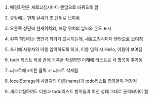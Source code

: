 1. 배경화면은 새로고침시마다 랜덤으로 바뀌도록 함 

2. 중앙에는 현재 날씨가 초 단위로 보여짐

3. 오른쪽 상단에 현재위치와, 해당 위치의 날씨와 온도 표시

4. 왼쪽 하단에는 명언과 작가가 표시되는데, 새로고침시마다 랜덤으로 보여짐 

5. 초기에 사용자의 이름 입력하도록 하고, 이름 입력 시 Hello, 이름이 보여짐 

6. todo 리스트 작성 칸에 목록을 작성하면 아래에 리스트로 각 항목이 추가됨

7. 리스트에 x버튼 클릭 시 리스트 삭제됨 

8. localStorage에 사용자의 이름(name)과 todo리스트 항목들이 저장됨 

9. 새로고침하여도 이름과 todo리스트 항목들이 이전 상태 그대로 출력되어야 함 
